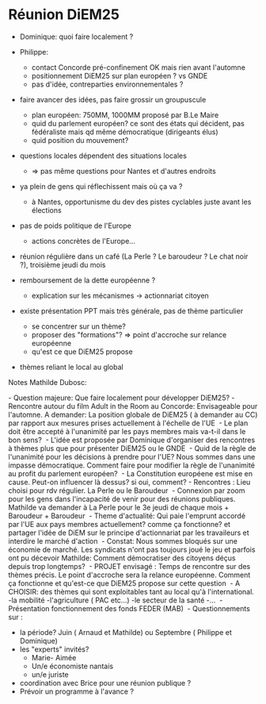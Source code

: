 # Réunion DiEM25

- Dominique: quoi faire localement ?
- Philippe:
  - contact Concorde pré-confinement OK mais rien avant l'automne
  - positionnement DiEM25 sur plan européen ? vs GNDE
  - pas d'idée, contreparties environnementales ?
- faire avancer des idées, pas faire grossir un groupuscule
  - plan européen: 750MM, 1000MM proposé par B.Le Maire
  - quid du parlement européen? ce sont des états qui décident, pas
    fédéraliste mais qd même démocratique (dirigeants élus)
  - quid position du mouvement?
- questions locales dépendent des situations locales
  - => pas même questions pour Nantes et d'autres endroits
- ya plein de gens qui réflechissent mais où ça va ?
  - à Nantes, opportunisme du dev des pistes cyclables juste avant
    les élections
- pas de poids politique de l'Europe
  - actions concrètes de l'Europe...
- réunion régulière dans un café (La Perle ? Le baroudeur ? Le chat
  noir ?), troisième jeudi du mois
- remboursement de la dette européenne ?
  - explication sur les mécanismes -> actionnariat citoyen

- existe présentation PPT mais très générale, pas de thème
  particulier
  - se concentrer sur un thème?
  - proposer des "formations"? => point d'accroche sur relance
    européenne
  - qu'est ce que DiEM25 propose
- thèmes reliant le local au global

Notes Mathilde Dubosc:

- Question majeure: Que faire localement pour développer DiEM25? -Rencontre autour du film Adult in the Room au Concorde: Envisageable pour l'automne. A demander: La position globale de DiEM25 ( à demander au CC) par rapport aux mesures prises actuellement à l'échelle de l'UE 
- Le plan doit être accepté à l'unanimité par les pays membres mais va-t-il dans le bon sens? 
- L'idée est proposée par Dominique d'organiser des rencontres à thèmes plus que pour présenter DiEM25 ou le GNDE 
- Quid de la règle de l'unanimité pour les décisions à prendre pour l'UE? Nous sommes dans une impasse démocratique. Comment faire pour modifier la règle de l'unanimité au profit du parlement européen? 
- La Constitution européene est mise en cause. Peut-on influencer là dessus? si oui, comment? - Rencontres : Lieu choisi pour rdv régulier. La Perle ou le Baroudeur 
- Connexion par zoom pour les gens dans l'incapacité de venir pour des réunions publiques. Mathilde va demander à La Perle pour le 3e jeudi de chaque mois + Baroudeur + Baroudeur 
- Theme d'actualité: Qui paie l'emprunt accordé par l'UE aux pays membres actuellement? comme ça fonctionne? et partager l'idée de DiEM sur le principe d'actionnariat par les travaileurs et interdire le marché d'action 
- Constat: Nous sommes bloqués sur une économie de marché. Les syndicats n'ont pas toujours joué le jeu et parfois ont pu décevoir Mathilde: Comment démocratiser des citoyens déçus depuis trop longtemps? 
- PROJET envisagé : Temps de rencontre sur des thèmes précis. Le point d'accroche sera la relance européenne. Comment ça fonctionne et qu'est-ce que DiEM25 propose sur cette question 
- A CHOISIR: des thèmes qui sont exploitables tant au local qu'à l'international. -la mobilité -l'agriculture ( PAC etc...) -le secteur de la santé -... 
- Présentation fonctionnement des fonds FEDER (MAB) 
- Questionnements sur : 
  * la période? Juin ( Arnaud et Mathilde) ou Septembre ( Philippe et Dominique) 
  * les "experts" invités? 
    * Marie- Aimée 
    * Un/e économiste nantais 
    * un/e juriste 
  * coordination avec Brice pour une réunion publique ?
* Prévoir un programme à l'avance ?
